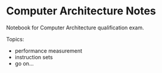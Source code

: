 Computer Architecture Notes
=========================

Notebook for Computer Architecture qualification exam.

Topics:

- performance measurement
- instruction sets
- go on...
